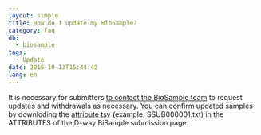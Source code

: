 ```yaml
---
layout: simple
title: How do I update my BioSample?
category: faq
db:
  - biosample
tags: 
  - Update
date: 2015-10-13T15:44:42
lang: en
---
```


It is necessary for submitters [to contact the BioSample team](https://forms.gle/d9cZxyzQzxPMSqW59) to request updates and withdrawals as necessary. 
You can confirm updated samples by downloding the [attribute tsv](/biosample/submission-e.html#update-biosample) (example, SSUB000001.txt) in the ATTRIBUTES of the D-way BiSample submission page.  